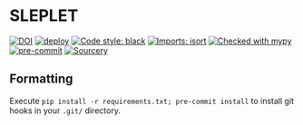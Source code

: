 # SLEPLET

[![DOI](https://zenodo.org/badge/306052936.svg)](https://zenodo.org/badge/latestdoi/306052936)
[![deploy](https://github.com/astro-informatics/sleplet/actions/workflows/deploy.yml/badge.svg)](https://github.com/astro-informatics/sleplet/actions/workflows/deploy.yml)
[![Code style: black](https://img.shields.io/badge/code%20style-black-000000.svg)](https://github.com/psf/black)
[![Imports: isort](https://img.shields.io/badge/%20imports-isort-%231674b1?style=flat&labelColor=ef8336)](https://pycqa.github.io/isort/)
[![Checked with mypy](http://www.mypy-lang.org/static/mypy_badge.svg)](http://mypy-lang.org/)
[![pre-commit](https://img.shields.io/badge/pre--commit-enabled-brightgreen?logo=pre-commit&logoColor=white)](https://github.com/pre-commit/pre-commit)
[![Sourcery](https://img.shields.io/badge/Sourcery-enabled-brightgreen)](https://sourcery.ai)

## Formatting

Execute `pip install -r requirements.txt; pre-commit install` to install git hooks in your `.git/` directory.
